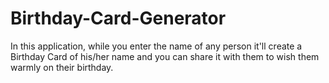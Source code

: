 # Birthday-Card-Generator

In this application, while you enter the name of any person it'll create a Birthday Card of his/her name and you can share it with them to wish them warmly on their birthday.
